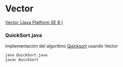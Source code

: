 # Vector
[Vector (Java Platform SE 8 )](https://docs.oracle.com/javase/8/docs/api/java/util/Vector.html)

### QuickSort.java
Implementación del algoritmo [Quicksort](https://en.wikipedia.org/wiki/Quicksort) usando Vector 

```bash
java QuickSort.java 
javac QuickSort
```